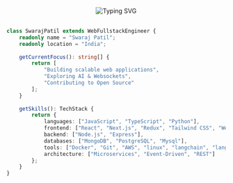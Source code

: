 <!--
  Hey there! Feel free to steal this design for your profile 😉
-->

<div align="center">
  <img src="https://readme-typing-svg.demolab.com?font=JetBrains+Mono&weight=600&size=28&duration=4000&pause=1000&color=3B88C3&center=true&vCenter=true&width=800&lines=%F0%9F%91%8B+Hi+there!+I'm+Swaraj+Patil+👨‍🎨;Web+Fullstack+Engineer+%F0%9F%9B%A0%EF%B8%8F;Building+the+Web%2C+Experiences+%F0%9F%8C%90" alt="Typing SVG" />
</div>

<br/>

```typescript
class SwarajPatil extends WebFullstackEngineer {
    readonly name = "Swaraj Patil";
    readonly location = "India";
    
    getCurrentFocus(): string[] {
        return [
            "Building scalable web applications",
            "Exploring AI & Websockets",
            "Contributing to Open Source"
        ];
    }
    
    getSkills(): TechStack {
        return {
            languages: ["JavaScript", "TypeScript", "Python"],
            frontend: ["React", "Next.js", "Redux", "Tailwind CSS", "Websockets", "Prisma"],
            backend: ["Node.js", "Express"],
            databases: ["MongoDB", "PostgreSQL", "Mysql"],
            tools: ["Docker", "Git", "AWS", "linux", "langchain", "langgraph"],
            architecture: ["Microservices", "Event-Driven", "REST"]
        };
    }
}
```


